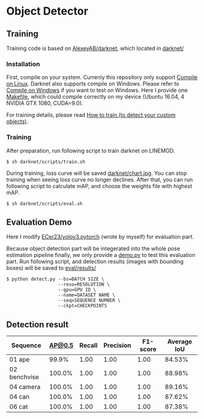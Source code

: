 # Object Detector

## Training

Training code is based on [AlexeyAB/darknet](https://github.com/AlexeyAB/darknet), which located in [darknet/](darknet)

### Installation

First, compile on your system. Currenly this repository only support [Compile on Linux](https://github.com/AlexeyAB/darknet#how-to-compile-on-linux). Darknet also supports compile on Windows. Please refer to [Compile on Windows](https://github.com/AlexeyAB/darknet#how-to-compile-on-windows) if you want to test on Windows. Here I provide one [Makefile](darknet/Makefile), which could compile correctly on my device (Ubuntu 16.04, 4 NVIDIA GTX 1080, CUDA=9.0).

For training details, please read [How to train (to detect your custom objects)](https://github.com/AlexeyAB/darknet#how-to-train-to-detect-your-custom-objects).

### Training

After preparation, run following script to train darknet on LINEMOD.

```
$ sh darknet/scripts/train.sh
```

During training, loss curve will be saved [darknet/chart.jpg](darknet/chart.jpg). You can stop training when seeing loss curve no longer declines. After that, you can run following script to calculate mAP, and choose the weights file with highest mAP.

```
$ sh darknet/scripts/eval.sh
```

## Evaluation Demo

Here I modify [ECer23/yolov3.pytorch](https://github.com/ECer23/yolov3.pytorch) (wrote by myself) for evaluation part.

Because object detection part will be integerated into the whole pose estimation pipeline finally, we only provide a [demo.py](/demo.py) to test this evaluation part. Run following script, and detection results (images with bounding boxes) will be saved to [eval/results/](eval/results)

```
$ python detect.py --bs=BATCH SIZE \
                   --reso=RESOLUTION \
                   --gpu=GPU ID \
                   --name=DATASET NAME \
                   --seq=SEQUENCE NUMBER \
                   --ckpt=CHECKPOINTS
```

## Detection result

| Sequence     | AP@0.5  | Recall | Precision | F1-score | Average IoU |
| ------------ | ------- | ------ | --------- | -------- | ----------- |
| 01 ape       | 99.9%   | 1.00   | 1.00      | 1.00     | 84.53%      |
| 02 benchvise | 100.0%  | 1.00   | 1.00      | 1.00     | 88.98%      |
| 04 camera    | 100.0%  | 1.00   | 1.00      | 1.00     | 89.16%      |
| 04 can       | 100.0%  | 1.00   | 1.00      | 1.00     | 87.62%      |
| 06 cat       | 100.0%  | 1.00   | 1.00      | 1.00     | 87.38%      |

